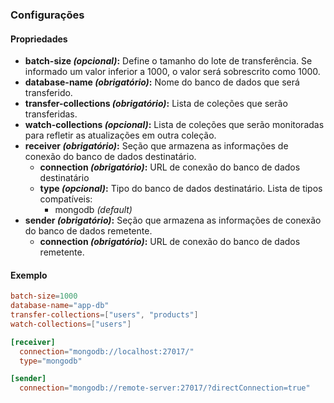 ### Configurações

#### Propriedades

- **batch-size _(opcional)_:** Define o tamanho do lote de transferência. Se informado um valor inferior a 1000, o valor será sobrescrito como 1000.
- **database-name _(obrigatório)_:** Nome do banco de dados que será transferido.
- **transfer-collections _(obrigatório)_:** Lista de coleções que serão transferidas.
- **watch-collections _(opcional)_:** Lista de coleções que serão monitoradas para refletir as atualizações em outra coleção.
- **receiver _(obrigatório)_:** Seção que armazena as informações de conexão do banco de dados destinatário.
  - **connection _(obrigatório)_:** URL de conexão do banco de dados destinatário
  - **type _(opcional)_:** Tipo do banco de dados destinatário. Lista de tipos compatíveis:
    - mongodb _(default)_
- **sender _(obrigatório)_:** Seção que armazena as informações de conexão do banco de dados remetente.
  - **connection _(obrigatório)_:** URL de conexão do banco de dados remetente.

#### Exemplo

```toml
batch-size=1000
database-name="app-db"
transfer-collections=["users", "products"]
watch-collections=["users"]

[receiver]
  connection="mongodb://localhost:27017/"
  type="mongodb"

[sender]
  connection="mongodb://remote-server:27017/?directConnection=true"
```
